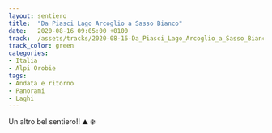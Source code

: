 ```yaml
---
layout: sentiero
title:  "Da Piasci Lago Arcoglio a Sasso Bianco"
date:   2020-08-16 09:05:00 +0100
track:  /assets/tracks/2020-08-16-Da_Piasci_Lago_Arcoglio_a_Sasso_Bianco.gpx
track_color: green
categories:
- Italia
- Alpi Orobie
tags:
- Andata e ritorno
- Panorami
- Laghi
---
```


Un altro bel sentiero!! :mountain: :snowflake: